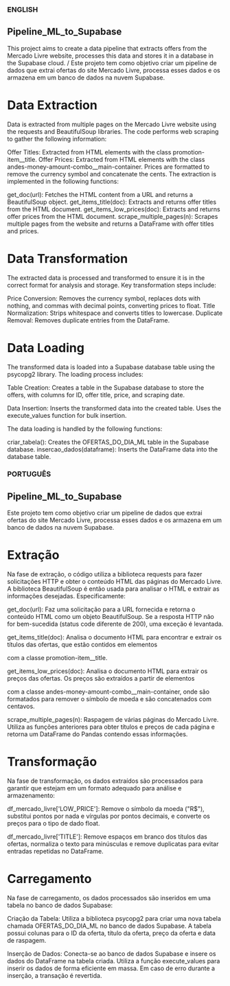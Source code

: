 ### ENGLISH

## Pipeline_ML_to_Supabase
This project aims to create a data pipeline that extracts offers from the Mercado Livre website, processes this data and stores it in a database in the Supabase cloud. / Este projeto tem como objetivo criar um pipeline de dados que extrai ofertas do site Mercado Livre, processa esses dados e os armazena em um banco de dados na nuvem Supabase.

# Data Extraction
Data is extracted from multiple pages on the Mercado Livre website using the requests and BeautifulSoup libraries. The code performs web scraping to gather the following information:

Offer Titles: Extracted from HTML elements with the class promotion-item__title.
Offer Prices: Extracted from HTML elements with the class andes-money-amount-combo__main-container. Prices are formatted to remove the currency symbol and concatenate the cents.
The extraction is implemented in the following functions:

get_doc(url): Fetches the HTML content from a URL and returns a BeautifulSoup object.
get_items_title(doc): Extracts and returns offer titles from the HTML document.
get_items_low_prices(doc): Extracts and returns offer prices from the HTML document.
scrape_multiple_pages(n): Scrapes multiple pages from the website and returns a DataFrame with offer titles and prices.

# Data Transformation
The extracted data is processed and transformed to ensure it is in the correct format for analysis and storage. Key transformation steps include:

Price Conversion: Removes the currency symbol, replaces dots with nothing, and commas with decimal points, converting prices to float.
Title Normalization: Strips whitespace and converts titles to lowercase.
Duplicate Removal: Removes duplicate entries from the DataFrame.

# Data Loading
The transformed data is loaded into a Supabase database table using the psycopg2 library. The loading process includes:

Table Creation: Creates a table in the Supabase database to store the offers, with columns for ID, offer title, price, and scraping date.

Data Insertion: Inserts the transformed data into the created table. Uses the execute_values function for bulk insertion.

The data loading is handled by the following functions:

criar_tabela(): Creates the OFERTAS_DO_DIA_ML table in the Supabase database.
insercao_dados(dataframe): Inserts the DataFrame data into the database table.

### PORTUGUÊS

## Pipeline_ML_to_Supabase
Este projeto tem como objetivo criar um pipeline de dados que extrai ofertas do site Mercado Livre, processa esses dados e os armazena em um banco de dados na nuvem Supabase.

# Extração
Na fase de extração, o código utiliza a biblioteca requests para fazer solicitações HTTP e obter o conteúdo HTML das páginas do Mercado Livre. A biblioteca BeautifulSoup é então usada para analisar o HTML e extrair as informações desejadas. Especificamente:

get_doc(url): Faz uma solicitação para a URL fornecida e retorna o conteúdo HTML como um objeto BeautifulSoup. Se a resposta HTTP não for bem-sucedida (status code diferente de 200), uma exceção é levantada.

get_items_title(doc): Analisa o documento HTML para encontrar e extrair os títulos das ofertas, que estão contidos em elementos <p> com a classe promotion-item__title.

get_items_low_prices(doc): Analisa o documento HTML para extrair os preços das ofertas. Os preços são extraídos a partir de elementos <div> com a classe andes-money-amount-combo__main-container, onde são formatados para remover o símbolo de moeda e são concatenados com centavos.

scrape_multiple_pages(n): Raspagem de várias páginas do Mercado Livre. Utiliza as funções anteriores para obter títulos e preços de cada página e retorna um DataFrame do Pandas contendo essas informações.

# Transformação
Na fase de transformação, os dados extraídos são processados para garantir que estejam em um formato adequado para análise e armazenamento:

df_mercado_livre['LOW_PRICE']: Remove o símbolo da moeda ("R$"), substitui pontos por nada e vírgulas por pontos decimais, e converte os preços para o tipo de dado float.

df_mercado_livre['TITLE']: Remove espaços em branco dos títulos das ofertas, normaliza o texto para minúsculas e remove duplicatas para evitar entradas repetidas no DataFrame.

# Carregamento
Na fase de carregamento, os dados processados são inseridos em uma tabela no banco de dados Supabase:

Criação da Tabela: Utiliza a biblioteca psycopg2 para criar uma nova tabela chamada OFERTAS_DO_DIA_ML no banco de dados Supabase. A tabela possui colunas para o ID da oferta, título da oferta, preço da oferta e data de raspagem.

Inserção de Dados: Conecta-se ao banco de dados Supabase e insere os dados do DataFrame na tabela criada. Utiliza a função execute_values para inserir os dados de forma eficiente em massa. Em caso de erro durante a inserção, a transação é revertida.

